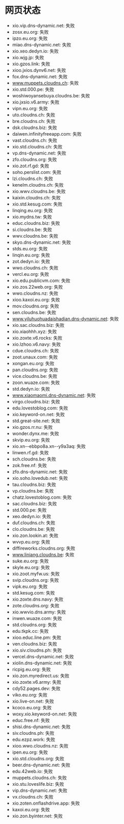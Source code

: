 # 网页状态
- xio.vip.dns-dynamic.net: 失败
- zosx.eu.org: 失败
- ipzo.eu.org: 失败
- miao.dns-dynamic.net: 失败
- xio.xeo.dedyn.io: 失败
- xio.wjg.jp: 失败
- xio.gzos.link: 失败
- xioo.jxios.dynv6.net: 失败
- fox.dns-dynamic.net: 失败
- www.muppets.cloudns.ch: 失败
- xio.std.000.pe: 失败
- woshiwoyansebuya.cloudns.be: 失败
- xio.jxsio.v6.army: 失败
- vipn.eu.org: 失败
- uto.cloudns.ch: 失败
- bre.cloudns.ch: 失败
- dsk.cloudns.biz: 失败
- daiwen.infinityfreeapp.com: 失败
- vast.cloudns.ch: 失败
- xio.std.cloudns.ch: 失败
- vp.dns-dynamic.net: 失败
- zfo.cloudns.org: 失败
- xio.zot.rf.gd: 失败
- soho.perslist.com: 失败
- lzi.cloudns.ch: 失败
- kenelm.cloudns.ch: 失败
- xio.wwv.cloudns.be: 失败
- kaixin.cloudns.ch: 失败
- xio.std.kesug.com: 失败
- linqing.eu.org: 失败
- xio.mydns.tw: 失败
- educ.cloudns.biz: 失败
- si.cloudns.be: 失败
- wwv.cloudns.be: 失败
- skyo.dns-dynamic.net: 失败
- stds.eu.org: 失败
- linqin.eu.org: 失败
- zot.dedyn.io: 失败
- wwo.cloudns.ch: 失败
- vercl.eu.org: 失败
- xio.edu.publicvm.com: 失败
- xio.zos.22web.org: 失败
- wwo.cloudns.nz: 失败
- xioo.kaxoi.eu.org: 失败
- mov.cloudns.org: 失败
- sen.cloudns.be: 失败
- www.yiluhuohuadaishadian.dns-dynamic.net: 失败
- xio.sac.cloudns.biz: 失败
- xio.xiaohhh.xyz: 失败
- xio.zoxte.v6.rocks: 失败
- xio.lzhoo.v6.navy: 失败
- cdue.cloudns.ch: 失败
- zoot.unaux.com: 失败
- xongan.eu.org: 失败
- pan.cloudns.org: 失败
- vice.cloudns.be: 失败
- zoon.wuaze.com: 失败
- std.dedyn.io: 失败
- www.xiaomaomi.dns-dynamic.net: 失败
- virgo.cloudns.biz: 失败
- edu.lovestoblog.com: 失败
- xio.keyword-on.net: 失败
- std.great-site.net: 失败
- xio.gzos.rr.nu: 失败
- wonder.dynx.me: 失败
- skvip.eu.org: 失败
- xio.xn--ebbpo8a.xn--y9a3aq: 失败
- linwen.rf.gd: 失败
- sch.cloudns.be: 失败
- zok.free.nf: 失败
- zfo.dns-dynamic.net: 失败
- xio.soho.lovedub.net: 失败
- tau.cloudns.biz: 失败
- vp.cloudns.be: 失败
- chatz.lovestoblog.com: 失败
- sac.cloudns.biz: 失败
- std.000.pe: 失败
- xeo.dedyn.io: 失败
- duf.cloudns.ch: 失败
- clo.cloudns.be: 失败
- xio.zon.lookin.at: 失败
- wvvp.eu.org: 失败
- diffireworks.cloudns.org: 失败
- www.liniang.cloudns.be: 失败
- suke.eu.org: 失败
- skyle.eu.org: 失败
- xio.zoot.myfw.us: 失败
- svip.cloudns.org: 失败
- vipk.eu.org: 失败
- std.kesug.com: 失败
- xio.zoxte.dns.navy: 失败
- zote.cloudns.org: 失败
- xio.wwvio.dns.army: 失败
- inwen.wuaze.com: 失败
- std.cloudns.org: 失败
- edu.tkpk.cc: 失败
- xioo.educ.line.pm: 失败
- ven.cloudns.biz: 失败
- xio.siv.cloudns.ph: 失败
- vercel.dns-dynamic.net: 失败
- xiolin.dns-dynamic.net: 失败
- ricpig.eu.org: 失败
- xio.zon.myredirect.us: 失败
- xio.zoxte.v6.army: 失败
- cdy52.pages.dev: 失败
- viko.eu.org: 失败
- xio.live-on.net: 失败
- kcoco.eu.org: 失败
- woxy.xio.keyword-on.net: 失败
- educ.free.nf: 失败
- shisi.dns-dynamic.net: 失败
- siv.cloudns.ph: 失败
- edu.ezpz.work: 失败
- xioo.wwo.cloudns.nz: 失败
- ipen.eu.org: 失败
- xio.std.cloudns.org: 失败
- beer.dns-dynamic.net: 失败
- edu.42web.io: 失败
- muppets.cloudns.ch: 失败
- xio.stu.loveslife.biz: 失败
- vip.dns-dynamic.net: 失败
- vx.cloudns.ch: 失败
- xio.zoten.onflashdrive.app: 失败
- kaxoi.eu.org: 失败
- xio.zon.byinter.net: 失败
